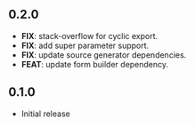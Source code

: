## 0.2.0

 - **FIX**: stack-overflow for cyclic export.
 - **FIX**: add super parameter support.
 - **FIX**: update source generator dependencies.
 - **FEAT**: update form builder dependency.

## 0.1.0

* Initial release
